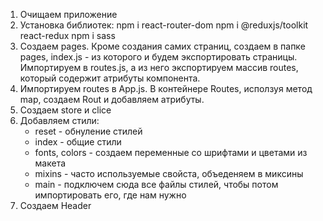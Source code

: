 1. Очищаем приложение
2. Установка библиотек:
   npm i react-router-dom
   npm i @reduxjs/toolkit react-redux
   npm i sass
3. Создаем pages. Кроме создания самих страниц, создаем в папке pages, index.js - из которого и будем экспортировать страницы.
   Импортируем в routes.js, а из него экспортируем массив routes, который содержит атрибуты компонента.
4. Импортируем routes в App.js.
   В контейнере Routes, исползуя метод map, создаем Rout и добавляем атрибуты.
5. Создаем store и clice
6. Добавляем стили:
   - reset - обнуление стилей
   - index - общие стили
   - fonts, colors - создаем переменные со шрифтами и цветами из макета
   - mixins - часто используемые свойста, объеденяем в миксины
   - main - подключем сюда все файлы стилей, чтобы потом импортировать его, где нам нужно
7. Создаем Header
